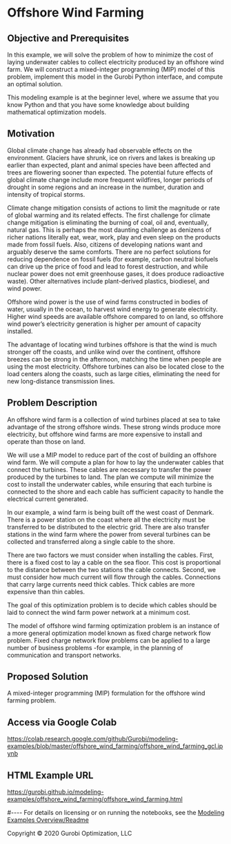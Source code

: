 # Offshore Wind Farming

## Objective and Prerequisites

In this example, we will solve the problem of how to minimize the cost of laying underwater cables to collect 
electricity produced by an offshore wind farm. We will construct a mixed-integer programming (MIP)  model of this 
problem, implement this model in the Gurobi Python interface, and compute an optimal solution.

This modeling example is at the beginner level, where we assume that you know Python and that you have some 
knowledge about building mathematical optimization models.

## Motivation

Global climate change has already had observable effects on the environment. Glaciers have shrunk, ice on rivers and 
lakes is breaking up earlier than expected, plant and animal species have  been affected and trees are flowering sooner 
than expected. The potential future effects of global climate change include more frequent wildfires, longer periods of 
drought in some regions and an increase in the number, duration and intensity of tropical storms.

Climate change mitigation consists of actions to limit the magnitude or rate of global warming and its related 
effects. The first challenge for climate change mitigation is eliminating the burning of coal, oil and, eventually, 
natural gas. This is perhaps the most daunting challenge as denizens of richer nations literally eat, wear, work, 
play and even sleep on the products made from fossil fuels. Also, citizens of developing nations want and arguably 
deserve the same comforts. There are no perfect solutions for reducing dependence on fossil fuels (for example, 
carbon neutral biofuels can drive up the price of food and lead to forest destruction, and while nuclear power does 
not emit greenhouse gases, it does produce radioactive waste). Other alternatives include plant-derived plastics, 
biodiesel, and wind power.

Offshore wind power is the use of wind farms constructed in bodies of water, usually in the ocean, to harvest wind 
energy to generate electricity. Higher wind speeds are available offshore compared to on land, so offshore wind 
power’s electricity generation is higher per amount of capacity installed. 

The advantage of locating wind turbines offshore is that the wind is much stronger off the coasts, and unlike wind 
over the continent, offshore breezes can be strong in the afternoon, matching the time when people are using the 
most electricity. Offshore turbines can also be located close to the load centers along the coasts, such as large 
cities, eliminating the need for new long-distance transmission lines.

## Problem Description

An offshore wind farm is a collection of wind turbines placed at sea to take advantage of the strong offshore winds. 
These strong winds produce more electricity, but offshore wind farms are more expensive to install and operate than 
those on land.

We will use a MIP model to reduce part of the cost of building an offshore wind farm. We will compute a plan for how 
to lay the underwater cables that connect the turbines. These cables are necessary to transfer the power produced by 
the turbines to land. The plan we compute will minimize the cost to install the underwater cables, while ensuring that 
each turbine is connected to the shore and each cable has sufficient capacity to handle the electrical current generated.

In our example, a wind farm is being built off the west coast of Denmark. There is a power station on the coast where 
all the electricity must be transferred to be distributed to the electric grid. There are also transfer stations in the 
wind farm where the power from several turbines can be collected and transferred along a single cable to the shore.

There are two factors we must consider when installing the cables. First, there is a fixed cost to lay a cable on 
the sea floor. This cost is proportional to the distance between the two stations the cable connects. Second, 
we must consider how much current will flow through the cables. Connections that carry large currents need thick 
cables. Thick cables are more expensive than thin cables.

The goal of this optimization problem is to decide which cables should be laid to connect the wind farm power network 
at a minimum cost.

The model of offshore wind farming optimization problem is an instance of a more general optimization model known 
as fixed charge network flow problem. Fixed charge network flow problems can be applied to a large number of business 
problems -for example, in the planning of communication and transport networks.

## Proposed Solution

A mixed-integer programming (MIP) formulation for the offshore wind farming problem.


## Access via Google Colab

https://colab.research.google.com/github/Gurobi/modeling-examples/blob/master/offshore_wind_farming/offshore_wind_farming_gcl.ipynb

## HTML Example URL

https://gurobi.github.io/modeling-examples/offshore_wind_farming/offshore_wind_farming.html


#----
For details on licensing or on running the notebooks, see the [Modeling Examples Overview/Readme](https://github.com/Gurobi/modeling-examples/)



Copyright © 2020 Gurobi Optimization, LLC

